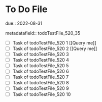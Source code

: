 # To Do File

due:: 2022-08-31

metadatafield:: todoTestFile_520_35

- [ ] Task of todoTestFile_520 1 [[Query me]]
- [ ] Task of todoTestFile_520 2 [[Query me]]
- [ ] Task of todoTestFile_520 3
- [ ] Task of todoTestFile_520 4
- [ ] Task of todoTestFile_520 5
- [ ] Task of todoTestFile_520 6
- [ ] Task of todoTestFile_520 7
- [ ] Task of todoTestFile_520 8
- [ ] Task of todoTestFile_520 9
- [ ] Task of todoTestFile_520 10